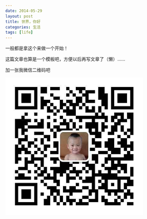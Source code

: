 ```yaml
---
date: 2014-05-29
layout: post
title: 世界，你好
categories: 生活
tags: [life]
---
```


一般都是拿这个来做一个开始！

这篇文章也算是一个模板吧，方便以后再写文章了（懒）……

加一张我微信二维码吧

![微信二维码](uploads/wxqrcode.png)